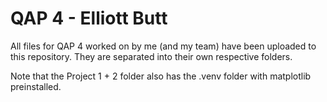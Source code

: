 # QAP 4 - Elliott Butt

All files for QAP 4 worked on by me (and my team) have been uploaded to this repository. They are separated into their own respective folders.

Note that the Project 1 + 2 folder also has the .venv folder with matplotlib preinstalled.
